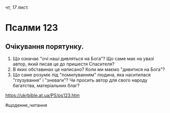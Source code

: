 
_чт, 17 лист._

# Псалми 123

## Очікування порятунку.
1. Що означає "очі наші дивляться на Бога"? Що саме має на увазі автор, який писав це до пришестя Спасителя?
2. В яких обставинах це написано? Коли ми маємо "дивитися на Бога"?
3. Що саме розуміє під "помилуванням" людина, яка наситилася "глузування" і "зневаги"? Чи просить автор для свого народу багатства, матеріальних благ?

https://ukrbible.at.ua/PS/ps123.htm

#щоденне_читання
